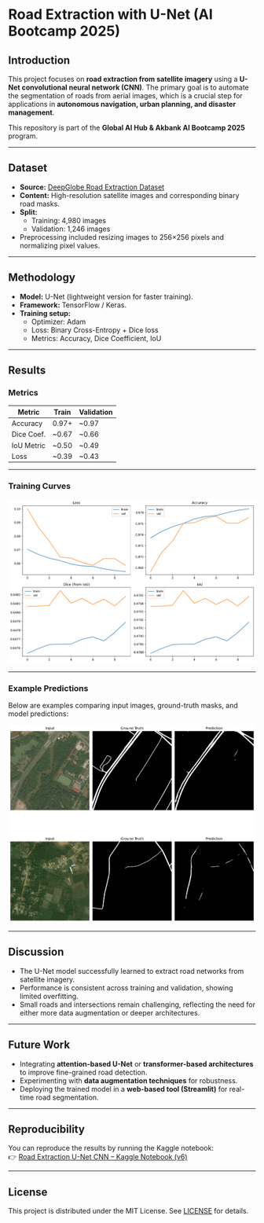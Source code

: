 # Road Extraction with U-Net (AI Bootcamp 2025)

## Introduction
This project focuses on **road extraction from satellite imagery** using a **U-Net convolutional neural network (CNN)**. The primary goal is to automate the segmentation of roads from aerial images, which is a crucial step for applications in **autonomous navigation, urban planning, and disaster management**.  

This repository is part of the **Global AI Hub & Akbank AI Bootcamp 2025** program.  

---

## Dataset
- **Source:** [DeepGlobe Road Extraction Dataset](https://competitions.codalab.org/competitions/18467)  
- **Content:** High-resolution satellite images and corresponding binary road masks.  
- **Split:**  
  - Training: 4,980 images  
  - Validation: 1,246 images  
- Preprocessing included resizing images to 256×256 pixels and normalizing pixel values.  

---

## Methodology
- **Model:** U-Net (lightweight version for faster training).  
- **Framework:** TensorFlow / Keras.  
- **Training setup:**  
  - Optimizer: Adam  
  - Loss: Binary Cross-Entropy + Dice loss  
  - Metrics: Accuracy, Dice Coefficient, IoU  

---

## Results

### Metrics
| Metric      | Train | Validation |
|-------------|-------|------------|
| Accuracy    | 0.97+ | ~0.97      |
| Dice Coef.  | ~0.67 | ~0.66      |
| IoU Metric  | ~0.50 | ~0.49      |
| Loss        | ~0.39 | ~0.43      |

---

### Training Curves
![Training Curves](training_curves.png)

---

### Example Predictions
Below are examples comparing input images, ground-truth masks, and model predictions:

![Example Results](fig_results.png)

---

## Discussion
- The U-Net model successfully learned to extract road networks from satellite imagery.  
- Performance is consistent across training and validation, showing limited overfitting.  
- Small roads and intersections remain challenging, reflecting the need for either more data augmentation or deeper architectures.  

---

## Future Work
- Integrating **attention-based U-Net** or **transformer-based architectures** to improve fine-grained road detection.  
- Experimenting with **data augmentation techniques** for robustness.  
- Deploying the trained model in a **web-based tool (Streamlit)** for real-time road segmentation.  

---

## Reproducibility
You can reproduce the results by running the Kaggle notebook:  
👉 [Road Extraction U-Net CNN – Kaggle Notebook (v6)](https://www.kaggle.com/code/nurbali/road-extraction-unet-cnn)

---

## License
This project is distributed under the MIT License. See [LICENSE](LICENSE) for details.  
